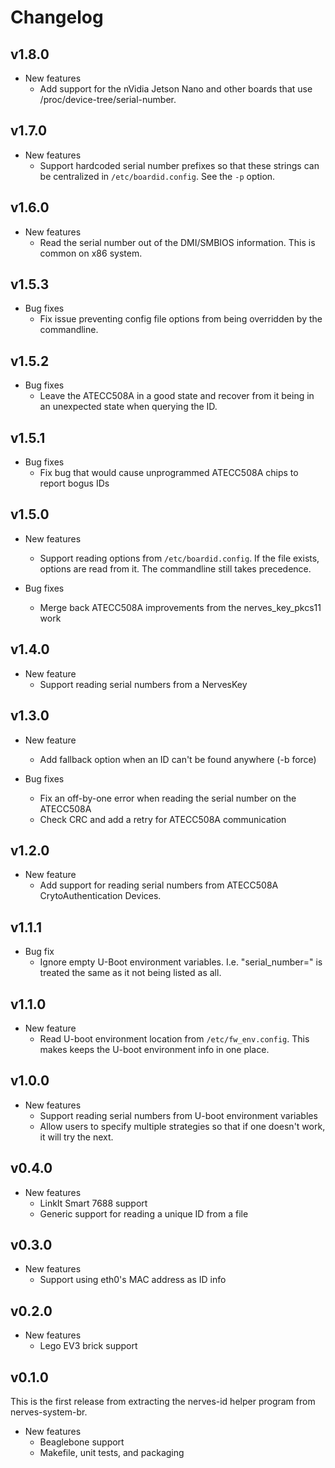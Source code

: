# Changelog

## v1.8.0

* New features
  * Add support for the nVidia Jetson Nano and other boards that use
    /proc/device-tree/serial-number.

## v1.7.0

* New features
  * Support hardcoded serial number prefixes so that these strings can be
    centralized in `/etc/boardid.config`. See the `-p` option.

## v1.6.0

* New features
  * Read the serial number out of the DMI/SMBIOS information. This is common on
    x86 system.

## v1.5.3

* Bug fixes
  * Fix issue preventing config file options from being overridden by the
    commandline.

## v1.5.2

* Bug fixes
  * Leave the ATECC508A in a good state and recover from it being in an
    unexpected state when querying the ID.

## v1.5.1

* Bug fixes
  * Fix bug that would cause unprogrammed ATECC508A chips to report bogus
    IDs

## v1.5.0

* New features
  * Support reading options from `/etc/boardid.config`. If the file exists,
    options are read from it. The commandline still takes precedence.

* Bug fixes
  * Merge back ATECC508A improvements from the nerves_key_pkcs11 work

## v1.4.0

* New feature
  * Support reading serial numbers from a NervesKey

## v1.3.0

* New feature
  * Add fallback option when an ID can't be found anywhere (-b force)

* Bug fixes
  * Fix an off-by-one error when reading the serial number on the ATECC508A
  * Check CRC and add a retry for ATECC508A communication

## v1.2.0

* New feature
  * Add support for reading serial numbers from ATECC508A CrytoAuthentication
    Devices.

## v1.1.1

* Bug fix
  * Ignore empty U-Boot environment variables. I.e. "serial_number=" is treated
    the same as it not being listed as all.

## v1.1.0

* New feature
  * Read U-boot environment location from `/etc/fw_env.config`. This makes keeps
    the U-boot environment info in one place.

## v1.0.0

* New features
  * Support reading serial numbers from U-boot environment variables
  * Allow users to specify multiple strategies so that if one doesn't work,
    it will try the next.

## v0.4.0

* New features
  * LinkIt Smart 7688 support
  * Generic support for reading a unique ID from a file

## v0.3.0

* New features
  * Support using eth0's MAC address as ID info

## v0.2.0

* New features
  * Lego EV3 brick support

## v0.1.0

This is the first release from extracting the nerves-id helper program from
nerves-system-br.

* New features
  * Beaglebone support
  * Makefile, unit tests, and packaging

